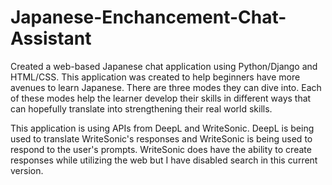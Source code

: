 # Japanese-Enchancement-Chat-Assistant

Created a web-based Japanese chat application using Python/Django and HTML/CSS. This application was created to help beginners have more avenues to learn Japanese. There are three modes they can dive into. Each of these modes help the learner develop their skills in different ways that can hopefully translate into strengthening their real world skills.

This application is using APIs from DeepL and WriteSonic. DeepL is being used to translate WriteSonic's responses and WriteSonic is being used to respond to the user's prompts. WriteSonic does have the ability to create responses while utilizing the web but I have disabled search in this current version.
